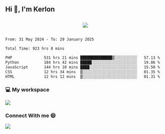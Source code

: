 ## Hi 👋, I'm Kerlon

<p align="center" style="margin: 30px;">
 
 <img src="https://skillicons.dev/icons?i=html,css,bootstrap,js,nodejs,jquery,python,flask,php,mysql,lua,sqlite,firebase">


</p>
<!--START_SECTION:waka-->

```txt
From: 31 May 2024 - To: 29 January 2025

Total Time: 923 hrs 8 mins

PHP              531 hrs 21 mins ██████████████▒░░░░░░░░░░   57.13 %
Python           184 hrs 42 mins █████░░░░░░░░░░░░░░░░░░░░   19.86 %
JavaScript       144 hrs 10 mins ████░░░░░░░░░░░░░░░░░░░░░   15.50 %
CSS              12 hrs 34 mins  ▒░░░░░░░░░░░░░░░░░░░░░░░░   01.35 %
HTML             12 hrs 12 mins  ▒░░░░░░░░░░░░░░░░░░░░░░░░   01.31 %
```

<!--END_SECTION:waka-->


<p align="center">
 <h3>💻 My workspace</h3>
    <img src="https://skillicons.dev/icons?i=mint" />
</p>

<p align="center">
 <h3>Connect With me 😄</h3> 
    <a href="https://www.linkedin.com/in/kerlon-fernandes"><img src="https://skillicons.dev/icons?i=linkedin" />
  </a>
</p>



